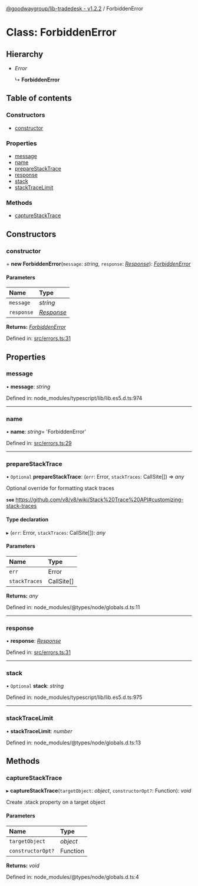 [@goodwaygroup/lib-tradedesk - v1.2.2](../README.md) / ForbiddenError

# Class: ForbiddenError

## Hierarchy

- *Error*

  ↳ **ForbiddenError**

## Table of contents

### Constructors

- [constructor](forbiddenerror.md#constructor)

### Properties

- [message](forbiddenerror.md#message)
- [name](forbiddenerror.md#name)
- [prepareStackTrace](forbiddenerror.md#preparestacktrace)
- [response](forbiddenerror.md#response)
- [stack](forbiddenerror.md#stack)
- [stackTraceLimit](forbiddenerror.md#stacktracelimit)

### Methods

- [captureStackTrace](forbiddenerror.md#capturestacktrace)

## Constructors

### constructor

\+ **new ForbiddenError**(`message`: *string*, `response`: [*Response*](response.md)): [*ForbiddenError*](forbiddenerror.md)

#### Parameters

| Name | Type |
| :------ | :------ |
| `message` | *string* |
| `response` | [*Response*](response.md) |

**Returns:** [*ForbiddenError*](forbiddenerror.md)

Defined in: [src/errors.ts:31](https://github.com/GoodwayGroup/lib-tradedesk/blob/5e552af/src/errors.ts#L31)

## Properties

### message

• **message**: *string*

Defined in: node_modules/typescript/lib/lib.es5.d.ts:974

___

### name

• **name**: *string*= 'ForbiddenError'

Defined in: [src/errors.ts:29](https://github.com/GoodwayGroup/lib-tradedesk/blob/5e552af/src/errors.ts#L29)

___

### prepareStackTrace

• `Optional` **prepareStackTrace**: (`err`: Error, `stackTraces`: CallSite[]) => *any*

Optional override for formatting stack traces

**`see`** https://github.com/v8/v8/wiki/Stack%20Trace%20API#customizing-stack-traces

#### Type declaration

▸ (`err`: Error, `stackTraces`: CallSite[]): *any*

#### Parameters

| Name | Type |
| :------ | :------ |
| `err` | Error |
| `stackTraces` | CallSite[] |

**Returns:** *any*

Defined in: node_modules/@types/node/globals.d.ts:11

___

### response

• **response**: [*Response*](response.md)

Defined in: [src/errors.ts:31](https://github.com/GoodwayGroup/lib-tradedesk/blob/5e552af/src/errors.ts#L31)

___

### stack

• `Optional` **stack**: *string*

Defined in: node_modules/typescript/lib/lib.es5.d.ts:975

___

### stackTraceLimit

• **stackTraceLimit**: *number*

Defined in: node_modules/@types/node/globals.d.ts:13

## Methods

### captureStackTrace

▸ **captureStackTrace**(`targetObject`: *object*, `constructorOpt?`: Function): *void*

Create .stack property on a target object

#### Parameters

| Name | Type |
| :------ | :------ |
| `targetObject` | *object* |
| `constructorOpt?` | Function |

**Returns:** *void*

Defined in: node_modules/@types/node/globals.d.ts:4
